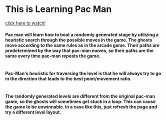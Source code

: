 # This is Learning Pac Man
[click here to watch!](http://nickareias.github.io/LearningPacMan/)
#### Pac man will learn how to beat a randomly generated stage by utilizing a heuristic search through the possible moves in the game.  The ghosts move according to the same rules as in the arcade game.  Their paths are predetermined by the way that pac-man moves, so their paths are the same every time pac-man repeats the game.
#
#### Pac-Man's heuristic for traversing the level is that he will always try to go in the direction that leads to the best point/movement ratio.
#	
#### The randomly generated levels are different from the original pac-man game, so the ghosts will sometimes get stuck in a loop.  This can cause the game to be unwinnable.  In a case like this, just refresh the page and try a different level layout.